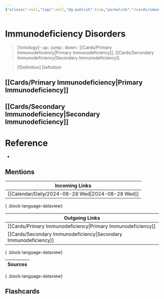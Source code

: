 ```yaml
---
{"aliases":null,"tags":null,"dg-publish":true,"permalink":"/cards/immunodeficiency-disorders/","dgPassFrontmatter":true}
---
```


# Immunodeficiency Disorders

> [!ontology]-
> up:: 
> jump:: 
> down:: [[Cards/Primary Immunodeficiency\|Primary Immunodeficiency]], [[Cards/Secondary Immunodeficiency\|Secondary Immunodeficiency]]

> [!Definition] Definition

## [[Cards/Primary Immunodeficiency\|Primary Immunodeficiency]]

## [[Cards/Secondary Immunodeficiency\|Secondary Immunodeficiency]]

# Reference

- 

## Mentions

| Incoming Links                                       |
| ---------------------------------------------------- |
| [[Calendar/Daily/2024-08-28 Wed\|2024-08-28 Wed]] |

{ .block-language-dataview}

| Outgoing Links                                                      |
| ------------------------------------------------------------------- |
| [[Cards/Primary Immunodeficiency\|Primary Immunodeficiency]]     |
| [[Cards/Secondary Immunodeficiency\|Secondary Immunodeficiency]] |

{ .block-language-dataview}

| Sources |
| ------- |

{ .block-language-dataview}

## Flashcards